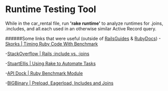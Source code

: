 # Runtime Testing Tool
While in the car_rental file, run **'rake runtime'** to analyze runtimes for .joins, .includes, and all.each used in an otherwise similar Active Record query.





######Some links that were useful (outside of [RailsGuides](http://guides.rubyonrails.org/) & [RubyDocs](http://ruby-doc.org/))
-[Skorks | Timing Ruby Code With Benchmark](http://www.skorks.com/2010/03/timing-ruby-code-it-is-easy-with-benchmark/)

-[StackOverflow | Rails :include vs. :joins](http://stackoverflow.com/questions/1208636/rails-include-vs-joins)


-[StuartEllis | Using Rake to Automate Tasks](http://www.stuartellis.eu/articles/rake/)


-[API Dock | Ruby Benchmark Module](http://apidock.com/ruby/Benchmark)


-[BIGBinary | Preload, Eagerload, Includes and Joins](http://blog.bigbinary.com/2013/07/01/preload-vs-eager-load-vs-joins-vs-includes.html)



